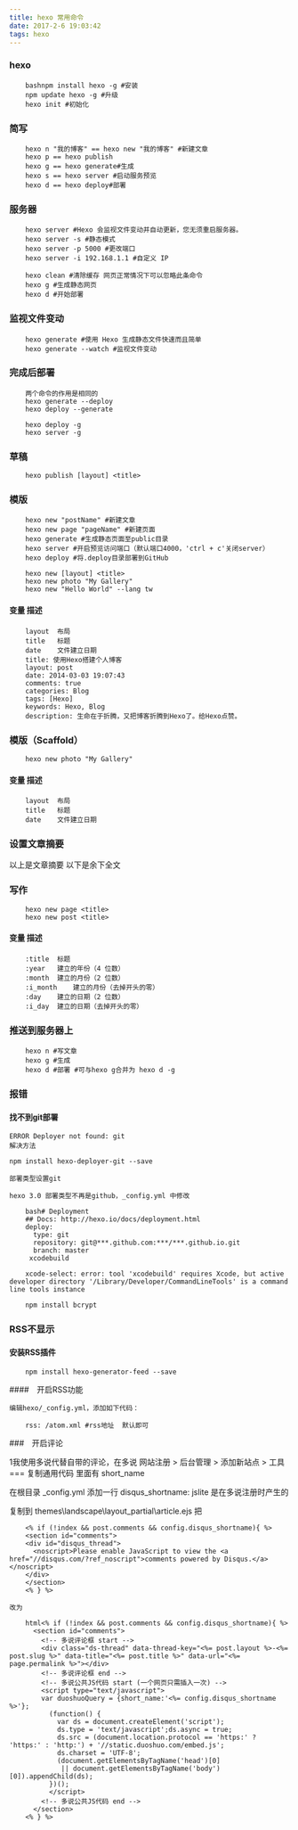 ```yaml
---
title: hexo 常用命令
date: 2017-2-6 19:03:42
tags: hexo
---
```


### hexo
```
	bashnpm install hexo -g #安装  
	npm update hexo -g #升级  
	hexo init #初始化
```
<!--more-->
### 简写
```
	hexo n "我的博客" == hexo new "我的博客" #新建文章
	hexo p == hexo publish
	hexo g == hexo generate#生成
	hexo s == hexo server #启动服务预览
	hexo d == hexo deploy#部署
```

### 服务器
```
	hexo server #Hexo 会监视文件变动并自动更新，您无须重启服务器。
	hexo server -s #静态模式
	hexo server -p 5000 #更改端口
	hexo server -i 192.168.1.1 #自定义 IP
	
	hexo clean #清除缓存 网页正常情况下可以忽略此条命令
	hexo g #生成静态网页
	hexo d #开始部署
```
### 监视文件变动
```
	hexo generate #使用 Hexo 生成静态文件快速而且简单
	hexo generate --watch #监视文件变动
```
### 完成后部署
```
	两个命令的作用是相同的
	hexo generate --deploy
	hexo deploy --generate
	
	hexo deploy -g
	hexo server -g
```
### 草稿
```
	hexo publish [layout] <title>
```
### 模版
```
	hexo new "postName" #新建文章
	hexo new page "pageName" #新建页面
	hexo generate #生成静态页面至public目录
	hexo server #开启预览访问端口（默认端口4000，'ctrl + c'关闭server）
	hexo deploy #将.deploy目录部署到GitHub
	
	hexo new [layout] <title>
	hexo new photo "My Gallery"
	hexo new "Hello World" --lang tw
```
#### 变量	描述
```
	layout	布局
	title	标题
	date	文件建立日期
	title: 使用Hexo搭建个人博客
	layout: post
	date: 2014-03-03 19:07:43
	comments: true
	categories: Blog
	tags: [Hexo]
	keywords: Hexo, Blog
	description: 生命在于折腾，又把博客折腾到Hexo了。给Hexo点赞。
```
### 模版（Scaffold）
```
	hexo new photo "My Gallery"
```
#### 变量	描述
```
	layout	布局
	title	标题
	date	文件建立日期
```
### 设置文章摘要

以上是文章摘要 <!--more--> 以下是余下全文 
### 写作
```
	hexo new page <title>
	hexo new post <title>
```
#### 变量	描述
```
	:title	标题
	:year	建立的年份（4 位数）
	:month	建立的月份（2 位数）
	:i_month	建立的月份（去掉开头的零）
	:day	建立的日期（2 位数）
	:i_day	建立的日期（去掉开头的零）
```
### 推送到服务器上
```
	hexo n #写文章
	hexo g #生成
	hexo d #部署 #可与hexo g合并为 hexo d -g
```
### 报错

#### 找不到git部署
```
ERROR Deployer not found: git
解决方法

npm install hexo-deployer-git --save

部署类型设置git

hexo 3.0 部署类型不再是github，_config.yml 中修改

	bash# Deployment
	## Docs: http://hexo.io/docs/deployment.html
	deploy:
	  type: git
	  repository: git@***.github.com:***/***.github.io.git
	  branch: master
	 xcodebuild
	
	xcode-select: error: tool 'xcodebuild' requires Xcode, but active developer directory '/Library/Developer/CommandLineTools' is a command line tools instance
	
	npm install bcrypt
```
### RSS不显示

#### 安装RSS插件
```
	npm install hexo-generator-feed --save
```
####　开启RSS功能
```
编辑hexo/_config.yml，添加如下代码：

	rss: /atom.xml #rss地址  默认即可
```
###　开启评论

1我使用多说代替自带的评论，在多说 网站注册 > 后台管理 > 添加新站点 > 工具 === 复制通用代码 里面有 short_name

在根目录 _config.yml 添加一行 disqus_shortname: jslite 是在多说注册时产生的

复制到 themes\landscape\layout\_partial\article.ejs
把

```
	<% if (!index && post.comments && config.disqus_shortname){ %>
	<section id="comments">
	<div id="disqus_thread">
	  <noscript>Please enable JavaScript to view the <a href="//disqus.com/?ref_noscript">comments powered by Disqus.</a></noscript>
	</div>
	</section>
	<% } %>
```
	改为
```	
	html<% if (!index && post.comments && config.disqus_shortname){ %>
	  <section id="comments">
	    <!-- 多说评论框 start -->
	    <div class="ds-thread" data-thread-key="<%= post.layout %>-<%= post.slug %>" data-title="<%= post.title %>" data-url="<%= page.permalink %>"></div>
	    <!-- 多说评论框 end -->
	    <!-- 多说公共JS代码 start (一个网页只需插入一次) -->
	    <script type="text/javascript">
	    var duoshuoQuery = {short_name:'<%= config.disqus_shortname %>'};
	      (function() {
	        var ds = document.createElement('script');
	        ds.type = 'text/javascript';ds.async = true;
	        ds.src = (document.location.protocol == 'https:' ? 'https:' : 'http:') + '//static.duoshuo.com/embed.js';
	        ds.charset = 'UTF-8';
	        (document.getElementsByTagName('head')[0] 
	         || document.getElementsByTagName('body')[0]).appendChild(ds);
	      })();
	      </script>
	    <!-- 多说公共JS代码 end -->
	  </section>
	<% } %>
```